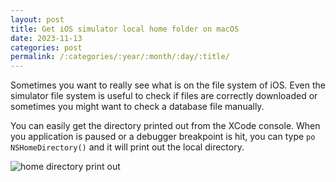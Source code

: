 ```yaml
---
layout: post
title: Get iOS simulator local home folder on macOS
date: 2023-11-13
categories: post
permalink: /:categories/:year/:month/:day/:title/
---
```


Sometimes you want to really see what is on the file system of iOS. Even the simulator file system is useful to check if files are correctly downloaded or sometimes you might want to check a database file manually.

You can easily get the directory printed out from the XCode console. When you application is paused or a debugger breakpoint is hit, you can type `po NSHomeDirectory()` and it will print out the local directory.

![home directory print out]({{site.url}}/assets/pohomedirectory.png "PO NSHomeDirectory")
